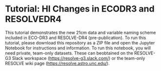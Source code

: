 # Tutorial: HI Changes in ECODR3 and RESOLVEDR4

This tutorial demonstrates the new 21cm data and variable naming scheme included in ECO-DR3 and RESOLVE-DR4 (pre-publication). To run this tutorial, please download this repository as a ZIP file and open the Jupyter Notebook for instructions and information. To run this notebook, you will need private, team-only datasets. These can beobtained on the RESOLVE-G3 Slack workspace (https://resolve-g3.slack.com/) or the team-only RESOLVE wiki page (https://resolve.astro.unc.edu/). 
